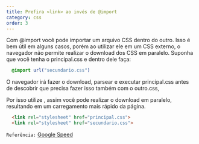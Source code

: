 ```yaml
---
title: Prefira <link> ao invés de @import
category: css
order: 3
---
```


Com @import você pode importar um arquivo CSS dentro do outro. Isso é bem útil em alguns casos, porém ao utilizar ele em um CSS externo, o navegador não permite realizar o download dos CSS em paralelo. Suponha que você tenha o principal.css e dentro dele faça:

``` css
  @import url("secundario.css")
```

O navegador irá fazer o download, parsear e executar principal.css antes de descobrir que precisa fazer isso também com o outro.css,

Por isso utilize <link>, assim você pode realizar o download em paralelo, resultando em um carregamento mais rápido da página.

``` html
  <link rel="stylesheet" href="principal.css">
  <link rel="stylesheet" href="secundario.css">
```

`Referência:` [Google Speed](http://code.google.com/speed/page-speed/docs/rtt.html#AvoidCssImport)